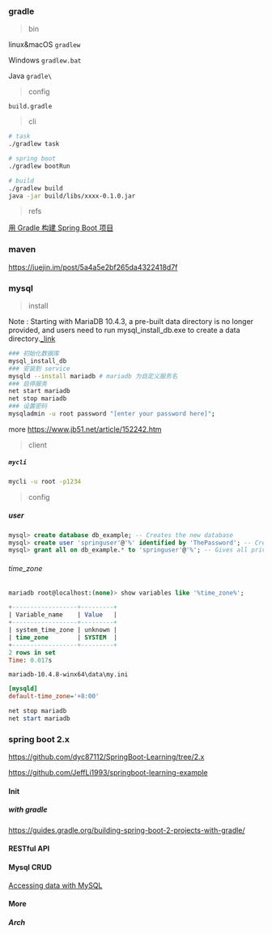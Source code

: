 ### gradle

> bin

linux&macOS `gradlew`

Windows `gradlew.bat`

Java `gradle\`

> config

`build.gradle`

> cli

```bash
# task
./gradlew task

# spring boot
./gradlew bootRun

# build
./gradlew build
java -jar build/libs/xxxx-0.1.0.jar
```

> refs

[用 Gradle 构建 Spring Boot 项目](https://www.cnblogs.com/davenkin/p/gradle-spring-boot.html)

### maven

<https://juejin.im/post/5a4a5e2bf265da4322418d7f>

### mysql

> install

Note : Starting with MariaDB 10.4.3, a pre-built data directory is no longer provided, and users need to run mysql_install_db.exe to create a data directory.[\_link](https://mariadb.com/kb/en/library/installing-mariadb-windows-zip-packages/)

```bash
### 初始化数据库
mysql_install_db
### 安装到 service
mysqld --install mariadb # mariadb 为自定义服务名
### 启停服务
net start mariadb
net stop mariadb
### 设置密码
mysqladmin -u root password "[enter your password here]";
```

more <https://www.jb51.net/article/152242.htm>

> client

##### `mycli`

```bash
mycli -u root -p1234
```

> config

##### user

```sql
mysql> create database db_example; -- Creates the new database
mysql> create user 'springuser'@'%' identified by 'ThePassword'; -- Creates the user
mysql> grant all on db_example.* to 'springuser'@'%'; -- Gives all privileges to the new user on the newly created database
```

###### time_zone

```sql
mariadb root@localhost:(none)> show variables like '%time_zone%';

+------------------+---------+
| Variable_name    | Value   |
+------------------+---------+
| system_time_zone | unknown |
| time_zone        | SYSTEM  |
+------------------+---------+
2 rows in set
Time: 0.017s
```

`mariadb-10.4.8-winx64\data\my.ini`

```ini
[mysqld]
default-time_zone='+8:00'
```

```powershell
net stop mariadb
net start mariadb
```

### spring boot 2.x

<https://github.com/dyc87112/SpringBoot-Learning/tree/2.x>

<https://github.com/JeffLi1993/springboot-learning-example>

#### Init

##### with gradle

<https://guides.gradle.org/building-spring-boot-2-projects-with-gradle/>

#### RESTful API

#### Mysql CRUD

[Accessing data with MySQL
](https://spring.io/guides/gs/accessing-data-mysql/#initial)

#### More

##### Arch
